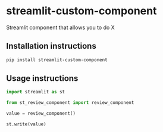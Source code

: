 # streamlit-custom-component

Streamlit component that allows you to do X

## Installation instructions

```sh
pip install streamlit-custom-component
```

## Usage instructions

```python
import streamlit as st

from st_review_component import review_component

value = review_component()

st.write(value)
```